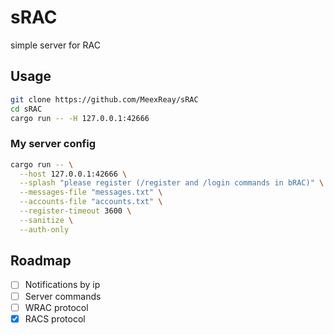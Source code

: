# sRAC
simple server for RAC

## Usage

```bash
git clone https://github.com/MeexReay/sRAC
cd sRAC
cargo run -- -H 127.0.0.1:42666
```

### My server config

```bash
cargo run -- \
  --host 127.0.0.1:42666 \
  --splash "please register (/register and /login commands in bRAC)" \
  --messages-file "messages.txt" \
  --accounts-file "accounts.txt" \
  --register-timeout 3600 \
  --sanitize \
  --auth-only
```
## Roadmap

- [ ] Notifications by ip
- [ ] Server commands
- [ ] WRAC protocol
- [x] RACS protocol